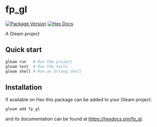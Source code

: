 # fp_gl

[![Package Version](https://img.shields.io/hexpm/v/fp_gl)](https://hex.pm/packages/fp_gl)
[![Hex Docs](https://img.shields.io/badge/hex-docs-ffaff3)](https://hexdocs.pm/fp_gl/)

A Gleam project

## Quick start

```sh
gleam run   # Run the project
gleam test  # Run the tests
gleam shell # Run an Erlang shell
```

## Installation

If available on Hex this package can be added to your Gleam project:

```sh
gleam add fp_gl
```

and its documentation can be found at <https://hexdocs.pm/fp_gl>.
